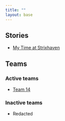 ```yaml
---
title: ""
layout: base
---
```


## Stories
- [My Time at Strixhaven](./strixhaven/strixhaven.md)

## Teams
### Active teams
- [Team 14](./team_14/team_14.md)

### Inactive teams
- Redacted

